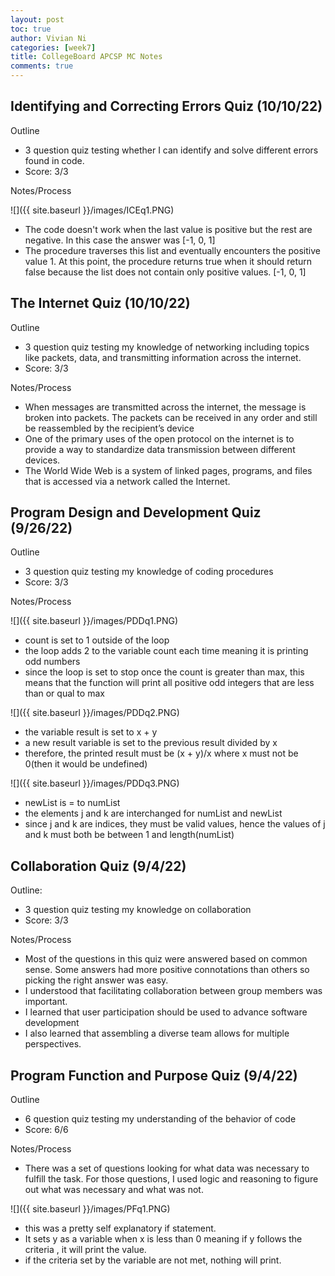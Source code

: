 ```yaml
---
layout: post
toc: true
author: Vivian Ni
categories: [week7]
title: CollegeBoard APCSP MC Notes
comments: true
---
```


## Identifying and Correcting Errors Quiz (10/10/22)
Outline
- 3 question quiz testing whether I can identify and solve different errors found in code.
- Score: 3/3

Notes/Process

![]({{ site.baseurl }}/images/ICEq1.PNG)
- The code doesn't work when the last value is positive but the rest are negative. In this case the answer was [-1, 0, 1]
- The procedure traverses this list and eventually encounters the positive value 1. At this point, the procedure returns true when it should return false because the list does not contain only positive values. [-1, 0, 1]

## The Internet Quiz (10/10/22)
Outline
- 3 question quiz testing my knowledge of networking including topics like packets, data, and transmitting information across the internet.
- Score: 3/3

Notes/Process
- When messages are transmitted across the internet, the message is broken into packets. The packets can be received in any order and still be reassembled by the recipient’s device
- One of the primary uses of the open protocol on the internet is to provide a way to standardize data transmission between different devices.
- The World Wide Web is a system of linked pages, programs, and files that is accessed via a network called the Internet.

## Program Design and Development Quiz (9/26/22)
Outline
- 3 question quiz testing my knowledge of coding procedures
- Score: 3/3

Notes/Process

![]({{ site.baseurl }}/images/PDDq1.PNG)
- count is set to 1 outside of the loop
- the loop adds 2 to the variable count each time meaning it is printing odd numbers
- since the loop is set to stop once the count is greater than max, this means that the function will print all positive odd integers that are less than or qual to max

![]({{ site.baseurl }}/images/PDDq2.PNG)
- the variable result is set to x + y
- a new result variable is set to the previous result divided by x
- therefore, the printed result must be (x + y)/x where x must not be 0(then it would be undefined)

![]({{ site.baseurl }}/images/PDDq3.PNG)
- newList is = to numList
- the elements j and k are interchanged for numList and newList
- since j and k are indices, they must be valid values, hence the values of j and k must both be between 1 and length(numList)

## Collaboration Quiz (9/4/22)
Outline:
- 3 question quiz testing my knowledge on collaboration
- Score: 3/3

Notes/Process
- Most of the questions in this quiz were answered based on common sense. Some answers had more positive connotations than others so picking the right answer was easy.
- I understood that facilitating collaboration between group members was important.
- I learned that user participation should be used to advance software development
- I also learned that assembling a diverse team allows for multiple perspectives.

## Program Function and Purpose Quiz (9/4/22)
Outline
- 6 question quiz testing my understanding of the behavior of code
- Score: 6/6

Notes/Process
- There was a set of questions looking for what data was necessary to fulfill the task. For those questions, I used logic and reasoning to figure out what was necessary and what was not.

![]({{ site.baseurl }}/images/PFq1.PNG)
- this was a pretty self explanatory if statement. 
- It sets y as a variable when x is less than 0 meaning if y follows the criteria , it will print the value.
- if the criteria set by the variable are not met, nothing will print.

